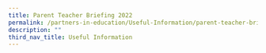 ```yaml
---
title: Parent Teacher Briefing 2022
permalink: /partners-in-education/Useful-Information/parent-teacher-briefing-2022/
description: ""
third_nav_title: Useful Information
---
```

